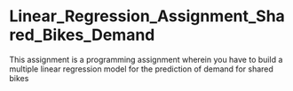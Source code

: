# Linear_Regression_Assignment_Shared_Bikes_Demand
This assignment is a programming assignment wherein you have to build a multiple linear regression model for the prediction of demand for shared bikes
